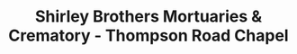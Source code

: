---
title: "Shirley Brothers Mortuaries & Crematory - Thompson Road Chapel"
url: /indianapolis/shirley-brothers-mortuaries-and-crematory-thompson-road-chapel/
shop: funeral directors
---